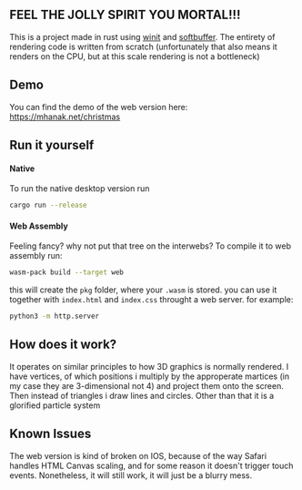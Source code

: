 ## FEEL THE JOLLY SPIRIT YOU MORTAL!!!

This is a project made in rust using [winit](https://github.com/rust-windowing/winit) and [softbuffer](https://github.com/rust-windowing/softbuffer). The entirety of rendering code is written from scratch (unfortunately that also means it renders on the CPU, but at this scale rendering is not a bottleneck)
## Demo

You can find the demo of the web version here: https://mhanak.net/christmas

## Run it yourself
#### Native
To run the native desktop version run
``` bash
cargo run --release
```
#### Web Assembly
Feeling fancy? why not put that tree on the interwebs? To compile it to web assembly run:
``` bash
wasm-pack build --target web
```
this will create the `pkg` folder, where your `.wasm` is stored. you can use it together with `index.html` and `index.css` throught a web server. for example:
``` bash
python3 -m http.server
```

## How does it work?

It operates on similar principles to how 3D graphics is normally rendered. I have vertices, of which positions i multiply by the approperate martices (in my case they are 3-dimensional not 4) and project them onto the screen. Then instead of triangles i draw lines and circles.
Other than that it is a glorified particle system

## Known Issues

The web version is kind of broken on IOS, because of the way Safari handles HTML Canvas scaling, and for some reason it doesn't trigger touch events. Nonetheless, it will still work, it will just be a blurry mess.